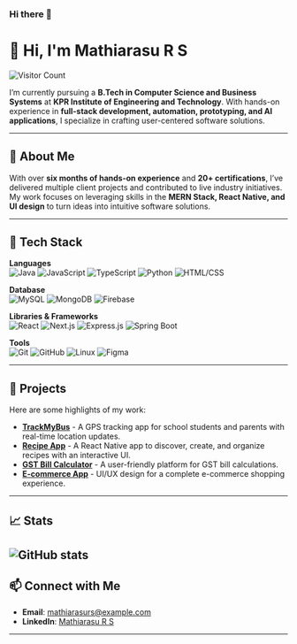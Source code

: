 ### Hi there 👋

# 👋 Hi, I'm Mathiarasu R S
![Visitor Count](https://komarev.com/ghpvc/?username=Mathiarasu05&color=blue)

I’m currently pursuing a **B.Tech in Computer Science and Business Systems** at **KPR Institute of Engineering and Technology**. With hands-on experience in **full-stack development, automation, prototyping, and AI applications**, I specialize in crafting user-centered software solutions.

---

## 🚀 About Me

With over **six months of hands-on experience** and **20+ certifications**, I’ve delivered multiple client projects and contributed to live industry initiatives. My work focuses on leveraging skills in the **MERN Stack, React Native, and UI design** to turn ideas into intuitive software solutions.

---

## 🔧 Tech Stack

**Languages**  
![Java](https://img.shields.io/badge/Java-%23ED8B00.svg?style=flat&logo=java&logoColor=white)
![JavaScript](https://img.shields.io/badge/JavaScript-%23F7DF1E.svg?style=flat&logo=javascript&logoColor=black)
![TypeScript](https://img.shields.io/badge/TypeScript-%23007ACC.svg?style=flat&logo=typescript&logoColor=white)
![Python](https://img.shields.io/badge/Python-%2314354C.svg?style=flat&logo=python&logoColor=white)
![HTML/CSS](https://img.shields.io/badge/HTML%2FCSS-%23E34F26.svg?style=flat&logo=html5&logoColor=white)

**Database**  
![MySQL](https://img.shields.io/badge/MySQL-%2300f.svg?style=flat&logo=mysql&logoColor=white)
![MongoDB](https://img.shields.io/badge/MongoDB-%234ea94b.svg?style=flat&logo=mongodb&logoColor=white)
![Firebase](https://img.shields.io/badge/Firebase-%23FFCA28.svg?style=flat&logo=firebase&logoColor=black)

**Libraries & Frameworks**  
![React](https://img.shields.io/badge/React-%2320232a.svg?style=flat&logo=react&logoColor=%2361DAFB)
![Next.js](https://img.shields.io/badge/Next.js-%23000000.svg?style=flat&logo=nextdotjs&logoColor=white)
![Express.js](https://img.shields.io/badge/Express.js-%23404d59.svg?style=flat&logo=express&logoColor=white)
![Spring Boot](https://img.shields.io/badge/Spring_Boot-%236DB33F.svg?style=flat&logo=spring-boot&logoColor=white)

**Tools**  
![Git](https://img.shields.io/badge/Git-%23F05032.svg?style=flat&logo=git&logoColor=white)
![GitHub](https://img.shields.io/badge/GitHub-%23181717.svg?style=flat&logo=github&logoColor=white)
![Linux](https://img.shields.io/badge/Linux-%23FCC624.svg?style=flat&logo=linux&logoColor=black)
![Figma](https://img.shields.io/badge/Figma-%23F24E1E.svg?style=flat&logo=figma&logoColor=white)

---

## 🌟 Projects

Here are some highlights of my work:

- **[TrackMyBus](link_to_repo)** - A GPS tracking app for school students and parents with real-time location updates.
- **[Recipe App](link_to_repo)** - A React Native app to discover, create, and organize recipes with an interactive UI.
- **[GST Bill Calculator](link_to_repo)** - A user-friendly platform for GST bill calculations.
- **[E-commerce App](link_to_repo)** - UI/UX design for a complete e-commerce shopping experience.

---

## 📈 Stats
![GitHub stats](https://github-readme-stats.vercel.app/api?username=Mathiarasu05&show_icons=true&theme=radical)
---

## 📫 Connect with Me

- **Email**: mathiarasurs@example.com
- **LinkedIn**: [Mathiarasu R S](https://www.linkedin.com/in/mathiarasurs)

---

